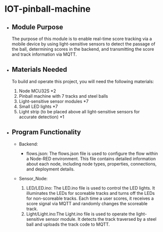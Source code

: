 # IOT-pinball-machine

* ## Module Purpose
   The purpose of this module is to enable real-time score tracking via a mobile device by using light-sensitive sensors to detect the passage of the ball, determining scores in the backend, and transmitting the score and track information via MQTT.


* ## Materials Needed
   To build and operate this project, you will need the following materials:
    1. Node MCU32S *2
    2. Pinball machine with 7 tracks and steel balls
    3. Light-sensitive sensor modules *7
    4. Small LED lights *7
    5. Light strip (to be placed above all light-sensitive sensors for accurate detection) *1


* ## Program Functionality
  * Backend:
    * flows.json: The flows.json file is used to configure the flow within a Node-RED environment. This file contains detailed information about each node, including      node types, properties, connections, and deployment details. 
 
  * Sensor_Node:
    1. LED/LED.ino: The LED.ino file is used to control the LED lights. It illuminates the LEDs for scoreable tracks and turns off the LEDs for non-scoreable tracks. Each time a user scores, it receives a score signal via MQTT and randomly changes the scoreable track.
    2. Light/Light.ino:The Light.ino file is used to operate the light-sensitive sensor module. It detects the track traversed by a steel ball and uploads the track code to MQTT.




